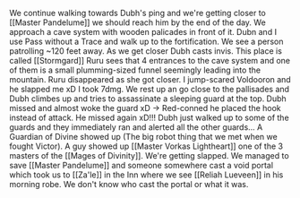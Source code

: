 We continue walking towards Dubh's ping and we're getting closer to [[Master Pandelume]] we should reach him by the end of the day.
We approach a cave system with wooden palicades in front of it. Dubn and I use Pass without a Trace and walk up to the fortification. We see a person patrolling ~120 feet away. As we get closer Dubh casts invis.
This place is called [[Stormgard]]
Ruru sees that 4 entrances to the cave system and one of them is a small plumming-sized funnel seemingly leading into the mountain. Ruru disappeared as she got closer.
I jump-scared Voldooron and he slapped me xD I took 7dmg.
We rest up an go close to the pallisades and Dubh climbes up and tries to assassinate a sleeping guard at the top. Dubh missed and almost woke the guard xD -> Red-conned he placed the hook instead of attack. He missed again xD!!!
Dubh just walked up to some of the guards and they immediately ran and alerted all the other guards... A Guardian of Divine showed up (The big robot thing that we met when we fought Victor).
A guy showed up [[Master Vorkas Lightheart]] one of the 3 masters of the [[Mages of Divinity]].
We're getting slapped.
We managed to save [[Master Pandelume]] and someone somewhere cast a void portal which took us to [[Za'le]] in the Inn where we see [[Reliah Lueveen]] in his morning robe.
We don't know who cast the portal or what it was.




